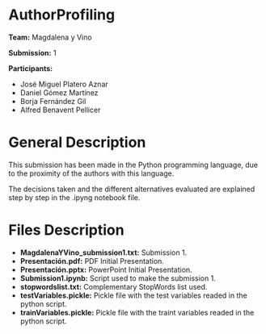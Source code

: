 # AuthorProfiling
**Team:** Magdalena y Vino

**Submission:** 1

**Participants:**

- José Miguel Platero Aznar
- Daniel Gómez Martínez
- Borja Fernández Gil
- Alfred Benavent Pellicer

# General Description
This submission has been made in the Python programming language, due to the proximity of the authors with this language.

The decisions taken and the different alternatives evaluated are explained step by step in the .ipyng notebook file.

# Files Description


 - **MagdalenaYVino_submission1.txt:** Submission 1.
 - **Presentación.pdf:** PDF Initial Presentation.
 - **Presentación.pptx:** PowerPoint Initial Presentation.
 - **Submission1.ipynb:** Script used to make the submission 1.
 - **stopwordslist.txt:** Complementary StopWords list used.
 - **testVariables.pickle:** Pickle file with the test variables readed in the python script.
 - **trainVariables.pickle:** Pickle file with the traint variables readed in the python script.
